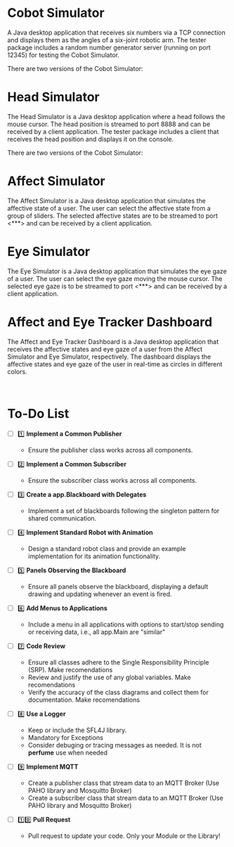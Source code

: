# Cobot Simulator
A Java desktop application that receives six numbers via a TCP connection and displays them as the angles of a six-joint robotic arm. 
The tester package includes a random number generator server (running on port 12345) for testing the Cobot Simulator.

There are two versions of the Cobot Simulator:

# Head Simulator
The Head Simulator is a Java desktop application where a head follows the mouse cursor. The head position is streamed to port 8888 and can be received by a client application. 
The tester package includes a client that receives the head position and displays it on the console.

There are two versions of the Cobot Simulator:

# Affect Simulator
The Affect Simulator is a Java desktop application that simulates the affective state of a user. 
The user can select the affective state from a group of sliders. 
The selected affective states are to be streamed to port <***> and can be received by a client application.

# Eye Simulator

The Eye Simulator is a Java desktop application that simulates the eye gaze of a user.
The user can select the eye gaze moving the mouse cursor.
The selected eye gaze is to be streamed to port <***> and can be received by a client application.

# Affect and Eye Tracker Dashboard

The Affect and Eye Tracker Dashboard is a Java desktop application that receives the affective states and eye gaze of a user from the Affect Simulator and Eye Simulator, respectively.
The dashboard displays the affective states and eye gaze of the user in real-time as circles in different colors.


<br>

# To-Do List

- [ ] :one: **Implement a Common Publisher**  
   - Ensure the publisher class works across all components.

- [ ] :two: **Implement a Common Subscriber**  
   - Ensure the subscriber class works across all components.

- [ ] :three: **Create a app.Blackboard with Delegates**  
   - Implement a set of blackboards following the singleton pattern for shared communication.

- [ ] :four: **Implement Standard Robot with Animation**  
   - Design a standard robot class and provide an example implementation for its animation functionality.

- [ ] :five: **Panels Observing the Blackboard**  
   - Ensure all panels observe the blackboard, displaying a default drawing and updating whenever an event is fired.

- [ ] :six: **Add Menus to Applications**  
   - Include a menu in all applications with options to start/stop sending or receiving data, i.e., all app.Main are "similar"

- [ ] :seven: **Code Review**  
   - Ensure all classes adhere to the Single Responsibility Principle (SRP). Make recomendations
   - Review and justify the use of any global variables. Make recomendations
   - Verify the accuracy of the class diagrams and collect them for documentation. Make recomendations

- [ ] :eight: **Use a Logger**
   - Keep or include the SFL4J library.
   - Mandatory for Exceptions
   - Consider debuging or tracing messages as needed. It is not **perfume** use when needed

- [ ] :nine: **Implement MQTT**
   - Create a publisher class that stream data to an MQTT Broker (Use PAHO library and Mosquitto Broker)
   - Create a subscriber class that stream data to an MQTT Broker (Use PAHO library and Mosquitto Broker)

- [ ] :one::zero: **Pull Request**
   - Pull request to update your code. Only your Module or the Library!  
